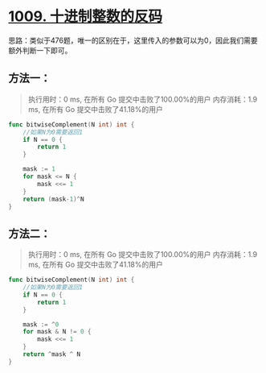 # [1009. 十进制整数的反码](https://leetcode-cn.com/problems/complement-of-base-10-integer/)

思路：类似于476题，唯一的区别在于，这里传入的参数可以为0，因此我们需要额外判断一下即可。

## 方法一：

> 执行用时：0 ms, 在所有 Go 提交中击败了100.00%的用户
> 		内存消耗：1.9 ms, 在所有 Go 提交中击败了41.18%的用户

```go
func bitwiseComplement(N int) int {
	//如果N为0需要返回1
	if N == 0 {
		return 1
	}

	mask := 1
	for mask <= N {
		mask <<= 1
	}
	return (mask-1)^N
}
```

## 方法二：

> 执行用时：0 ms, 在所有 Go 提交中击败了100.00%的用户
> 		内存消耗：1.9 ms, 在所有 Go 提交中击败了41.18%的用户

```go
func bitwiseComplement(N int) int {
	//如果N为0需要返回1
	if N == 0 {
		return 1
	}

	mask := ^0
	for mask & N != 0 {
		mask <<= 1
	}
	return ^mask ^ N
}
```

